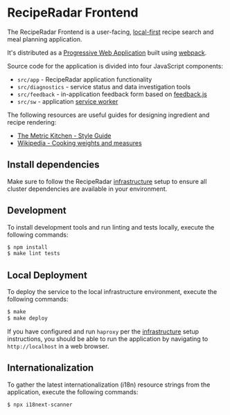 # RecipeRadar Frontend

The RecipeRadar Frontend is a user-facing, [local-first](https://www.inkandswitch.com/local-first.html) recipe search and meal planning application.

It's distributed as a [Progressive Web Application](https://developer.mozilla.org/en-US/docs/Web/Progressive_web_apps) built using [webpack](https://webpack.js.org).

Source code for the application is divided into four JavaScript components:

* `src/app` - RecipeRadar application functionality
* `src/diagnostics` - service status and data investigation tools
* `src/feedback` - in-application feedback form based on [feedback.js](https://experiments.hertzen.com/jsfeedback)
* `src/sw` - application [service worker](https://developer.mozilla.org/en-US/docs/Web/API/Service_Worker_API)

The following resources are useful guides for designing ingredient and recipe rendering:

* [The Metric Kitchen - Style Guide](https://www.jsward.com/cooking/style.shtml)
* [Wikipedia - Cooking weights and measures](https://en.wikipedia.org/wiki/Cooking_weights_and_measures)

## Install dependencies

Make sure to follow the RecipeRadar [infrastructure](https://www.github.com/openculinary/infrastructure) setup to ensure all cluster dependencies are available in your environment.

## Development

To install development tools and run linting and tests locally, execute the following commands:

```sh
$ npm install
$ make lint tests
```

## Local Deployment

To deploy the service to the local infrastructure environment, execute the following commands:

```sh
$ make
$ make deploy
```

If you have configured and run `haproxy` per the [infrastructure](https://www.github.com/openculinary/infrastructure) setup instructions, you should be able to run the application by navigating to `http://localhost` in a web browser.

## Internationalization

To gather the latest internationalization (i18n) resource strings from the application, execute the following commands:

```sh
$ npx i18next-scanner
```
